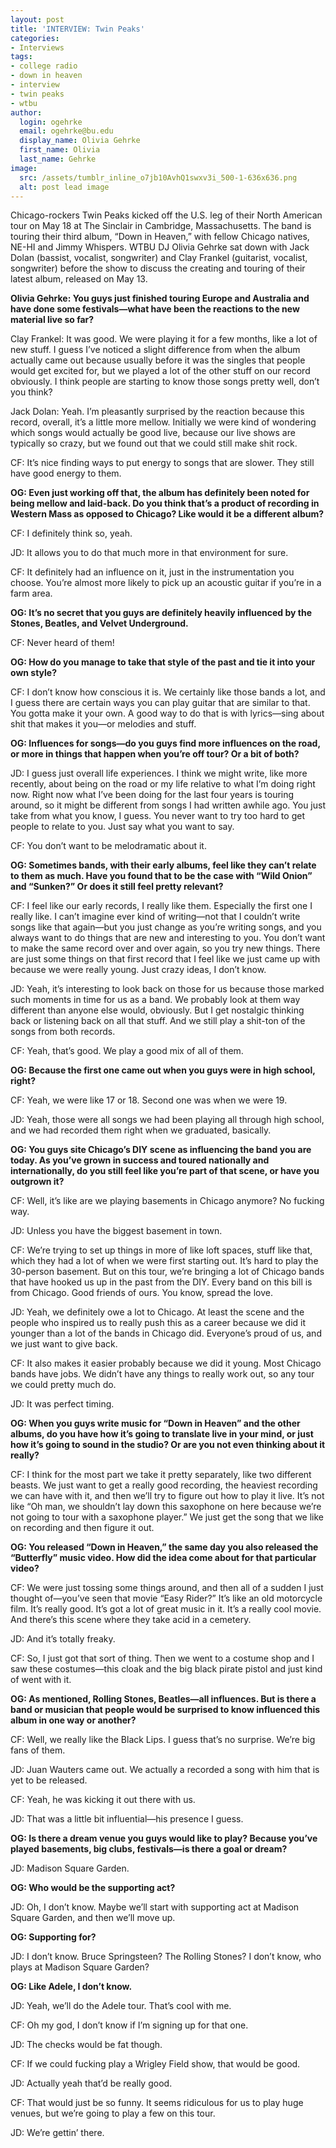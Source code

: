 ```yaml
---
layout: post
title: 'INTERVIEW: Twin Peaks'
categories:
- Interviews
tags:
- college radio
- down in heaven
- interview
- twin peaks
- wtbu
author:
  login: ogehrke
  email: ogehrke@bu.edu
  display_name: Olivia Gehrke
  first_name: Olivia
  last_name: Gehrke
image:
  src: /assets/tumblr_inline_o7jb10AvhQ1swxv3i_500-1-636x636.png
  alt: post lead image
---
```


Chicago-rockers Twin Peaks kicked off the U.S. leg of their North American tour on May 18 at The Sinclair in Cambridge, Massachusetts. The band is touring their third album, “Down in Heaven,” with fellow Chicago natives, NE-HI and Jimmy Whispers. WTBU DJ Olivia Gehrke sat down with Jack Dolan (bassist, vocalist, songwriter) and Clay Frankel (guitarist, vocalist, songwriter) before the show to discuss the creating and touring of their latest album, released on May 13.

**Olivia Gehrke: You guys just finished touring Europe and Australia and have done some festivals—what have been the reactions to the new material live so far?**

Clay Frankel: It was good. We were playing it for a few months, like a lot of new stuff. I guess I’ve noticed a slight difference from when the album actually came out because usually before it was the singles that people would get excited for, but we played a lot of the other stuff on our record obviously. I think people are starting to know those songs pretty well, don’t you think?

Jack Dolan: Yeah. I’m pleasantly surprised by the reaction because this record, overall, it’s a little more mellow. Initially we were kind of wondering which songs would actually be good live, because our live shows are typically so crazy, but we found out that we could still make shit rock.

CF: It’s nice finding ways to put energy to songs that are slower. They still have good energy to them.

**OG: Even just working off that, the album has definitely been noted for being mellow and laid-back. Do you think that’s a product of recording in Western Mass as opposed to Chicago? Like would it be a different album?**

CF: I definitely think so, yeah.

JD: It allows you to do that much more in that environment for sure.

CF: It definitely had an influence on it, just in the instrumentation you choose. You’re almost more likely to pick up an acoustic guitar if you’re in a farm area.

**OG: It’s no secret that you guys are definitely heavily influenced by the Stones, Beatles, and Velvet Underground.**

CF: Never heard of them!

**OG: How do you manage to take that style of the past and tie it into your own style?**

CF: I don’t know how conscious it is. We certainly like those bands a lot, and I guess there are certain ways you can play guitar that are similar to that. You gotta make it your own. A good way to do that is with lyrics—sing about shit that makes it you—or melodies and stuff.

**OG: Influences for songs—do you guys find more influences on the road, or more in things that happen when you’re off tour? Or a bit of both?**

JD: I guess just overall life experiences. I think we might write, like more recently, about being on the road or my life relative to what I’m doing right now. Right now what I’ve been doing for the last four years is touring around, so it might be different from songs I had written awhile ago. You just take from what you know, I guess. You never want to try too hard to get people to relate to you. Just say what you want to say.

CF: You don’t want to be melodramatic about it.

**OG: Sometimes bands, with their early albums, feel like they can’t relate to them as much. Have you found that to be the case with “Wild Onion” and “Sunken?” Or does it still feel pretty relevant?**

CF: I feel like our early records, I really like them. Especially the first one I really like. I can’t imagine ever kind of writing—not that I couldn’t write songs like that again—but you just change as you’re writing songs, and you always want to do things that are new and interesting to you. You don’t want to make the same record over and over again, so you try new things. There are just some things on that first record that I feel like we just came up with because we were really young. Just crazy ideas, I don’t know.

JD: Yeah, it’s interesting to look back on those for us because those marked such moments in time for us as a band. We probably look at them way different than anyone else would, obviously. But I get nostalgic thinking back or listening back on all that stuff. And we still play a shit-ton of the songs from both records.

CF: Yeah, that’s good. We play a good mix of all of them.

**OG: Because the first one came out when you guys were in high school, right?**

CF: Yeah, we were like 17 or 18. Second one was when we were 19.

JD: Yeah, those were all songs we had been playing all through high school, and we had recorded them right when we graduated, basically.

**OG: You guys site Chicago’s DIY scene as influencing the band you are today. As you’ve grown in success and toured nationally and internationally, do you still feel like you’re part of that scene, or have you outgrown it?**

CF: Well, it’s like are we playing basements in Chicago anymore? No fucking way.

JD: Unless you have the biggest basement in town.

CF: We’re trying to set up things in more of like loft spaces, stuff like that, which they had a lot of when we were first starting out. It’s hard to play the 30-person basement. But on this tour, we’re bringing a lot of Chicago bands that have hooked us up in the past from the DIY. Every band on this bill is from Chicago. Good friends of ours. You know, spread the love.

JD: Yeah, we definitely owe a lot to Chicago. At least the scene and the people who inspired us to really push this as a career because we did it younger than a lot of the bands in Chicago did. Everyone’s proud of us, and we just want to give back.

CF: It also makes it easier probably because we did it young. Most Chicago bands have jobs. We didn’t have any things to really work out, so any tour we could pretty much do.

JD: It was perfect timing.

**OG: When you guys write music for “Down in Heaven” and the other albums, do you have how it’s going to translate live in your mind, or just how it’s going to sound in the studio? Or are you not even thinking about it really?**

CF: I think for the most part we take it pretty separately, like two different beasts. We just want to get a really good recording, the heaviest recording we can have with it, and then we’ll try to figure out how to play it live. It’s not like “Oh man, we shouldn’t lay down this saxophone on here because we’re not going to tour with a saxophone player.” We just get the song that we like on recording and then figure it out.

**OG: You released “Down in Heaven,” the same day you also released the “Butterfly” music video. How did the idea come about for that particular video?**

CF: We were just tossing some things around, and then all of a sudden I just thought of—you’ve seen that movie “Easy Rider?” It’s like an old motorcycle film. It’s really good. It’s got a lot of great music in it. It’s a really cool movie. And there’s this scene where they take acid in a cemetery.

JD: And it’s totally freaky.

CF: So, I just got that sort of thing. Then we went to a costume shop and I saw these costumes—this cloak and the big black pirate pistol and just kind of went with it.

**OG: As mentioned, Rolling Stones, Beatles—all influences. But is there a band or musician that people would be surprised to know influenced this album in one way or another?**

CF: Well, we really like the Black Lips. I guess that’s no surprise. We’re big fans of them.

JD: Juan Wauters came out. We actually a recorded a song with him that is yet to be released.

CF: Yeah, he was kicking it out there with us.

JD: That was a little bit influential—his presence I guess.

**OG: Is there a dream venue you guys would like to play? Because you’ve played basements, big clubs, festivals—is there a goal or dream?**

JD: Madison Square Garden.

**OG: Who would be the supporting act?**

JD: Oh, I don’t know. Maybe we’ll start with supporting act at Madison Square Garden, and then we’ll move up.

**OG: Supporting for?**

JD: I don’t know. Bruce Springsteen? The Rolling Stones? I don’t know, who plays at Madison Square Garden?

**OG: Like Adele, I don’t know.**

JD: Yeah, we’ll do the Adele tour. That’s cool with me.

CF: Oh my god, I don’t know if I’m signing up for that one.

JD: The checks would be fat though.

CF: If we could fucking play a Wrigley Field show, that would be good.

JD: Actually yeah that’d be really good.

CF: That would just be so funny. It seems ridiculous for us to play huge venues, but we’re going to play a few on this tour.

JD: We’re gettin’ there.